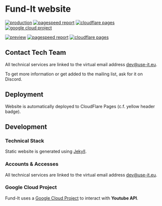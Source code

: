 # Fund-It website

[![production](https://badgen.net/badge/production/Website/)](https://fund-it-website.pages.dev/)
[![pagespeed report](https://badgen.net/badge/production/PageSpeed/purple)](https://pagespeed.web.dev/analysis?url=https%3A%2F%2Ffund-it-website.pages.dev%2F)
[![cloudflare pages](https://badgen.net/badge/production/Hosting/yellow)](https://dash.cloudflare.com/1c0e509a9908df9ed5f452f81afc5154/pages/view/fund-it-website)
[![google cloud project](https://badgen.net/badge/production/GoogleCloud/orange)](https://console.cloud.google.com/welcome?organizationId=0&project=fund-it-422908)


[![preview](https://badgen.net/badge/preview/Website/)](https://dev.fund-it-website.pages.dev/)
[![pagespeed report](https://badgen.net/badge/preview/PageSpeed/purple)](https://pagespeed.web.dev/analysis?url=https%3A%2F%2Fdev.fund-it-website.pages.dev%2F)
[![cloudflare pages](https://badgen.net/badge/preview/Hosting/yellow)](https://dash.cloudflare.com/1c0e509a9908df9ed5f452f81afc5154/pages/view/fund-it-website)

## Contact Tech Team 

All technical services are linked to the virtual email address [dev@use-it.eu](mailto:dev@use-it.eu).

To get more information or get added to the mailing list, ask for it on Discord.


## Deployment
Website is automatically deployed to CloudFlare Pages (c.f. yellow header badge).

## Development

### Technical Stack
Static website is generated using [Jekyll](https://jekyllrb.com/).

### Accounts & Accesses
All technical services are linked to the virtual email address [dev@use-it.eu](mailto:dev@use-it.eu).


### Google Cloud Project

Fund-It uses a [Google Cloud Project](https://console.cloud.google.com/welcome?organizationId=0&project=fund-it-422908) to interact with **Youtube API**.